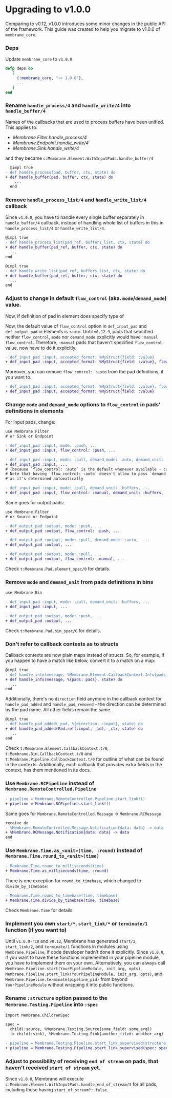 # Upgrading to v1.0.0

Comparing to v0.12, v1.0.0 introduces some minor changes in the public API of the framework. This guide was created to help you migrate to v1.0.0 of `membrane_core`.

### Deps 

Update `membrane_core` to `v1.0.0`
```elixir 
defp deps do
   [
     {:membrane_core, "~> 1.0.0"},
     ...
   ]
end
```

### Rename `handle_process/4` and `handle_write/4` into `handle_buffer/4`

Names of the callbacks that are used to process buffers have been unified. This applies to:
* _Membrane.Filter.handle_process/4_
* _Membrane.Endpoint.handle_write/4_
* _Membrane.Sink.handle_write/4_

and they became `c:Membrane.Element.WithInputPads.handle_buffer/4`

```diff
  @impl true
- def handle_process(pad, buffer, ctx, state) do
+ def handle_buffer(pad, buffer, ctx, state) do
    ...
  end
```

### Remove `handle_process_list/4` and `handle_write_list/4` callback

Since `v1.0.0`, you have to handle every single buffer separately in `handle_buffer/4` callback, instead of handling whole list of buffers in this in `handle_process_list/4` or `handle_write_list/4`.

```diff
@impl true
- def handle_process_list(pad_ref, buffers_list, ctx, state) do
+ def handle_buffer(pad_ref, buffer, ctx, state) do
  ...
end
```

```diff
@impl true
- def handle_write_list(pad_ref, buffers_list, ctx, state) do
+ def handle_buffer(pad_ref, buffer, ctx, state) do
  ...
end
```

### Adjust to change in default `flow_control` (aka. `mode`/`demand_mode`) value.

Now, if definition of pad in element does specify type of 

Now, the default value of `flow_control` option in `def_input_pad` and `def_output_pad` in Elements is `:auto`. Until `v0.12.9`, pads that sepcified neither `flow_control`, `mode` nor `demand_mode` explicitly would have `:manual` `flow_control`. Therefore, `:manual` pads that haven't specified `flow_control` value, now have to do it explicitly.

```diff
- def_input_pad :input, accepted_format: %MyStruct{field: :value}
+ def_input_pad :input, accepted_format: %MyStruct{field: :value}, flow_control: :manual
```

Moreover, you can remove `flow_control: :auto` from the pad definitions, if you want to.

```diff
- def_input_pad :input, accepted_format: %MyStruct{field: :value}, flow_control: :auto
+ def_input_pad :input, accepted_format: %MyStruct{field: :value}
```

### Change `mode` and `demand_mode` options to `flow_control` in pads' definitions in elements

For input pads, change:

```diff
use Membrane.Filter
# or Sink or Endpoint

- def_input_pad :input, mode: :push, ...
+ def_input_pad :input, flow_control: :push, ...

- def_input_pad :input, mode: :pull, demand_mode: :auto, demand_unit: :buffers, ...
+ def_input_pad :input, ...
# (because `flow_control: :auto` is the default whenever available - currently in Filters)
# Note that having `flow_control: :auto` doesn't allow to pass `demand_unit`,
# as it's determined automatically

- def_input_pad :input, mode: :pull, demand_unit: :buffers, ...
+ def_input_pad :input, flow_control: :manual, demand_unit: :buffers, ...
```

Same goes for output pads:

```diff
use Membrane.Filter
# or Source or Endpoint

- def_output_pad :output, mode: :push, ...
+ def_output_pad :output, flow_control: :push, ...

- def_output_pad :output, mode: :pull, demand_mode: :auto,  ...
+ def_output_pad :output, ...

- def_output_pad :output, mode: :pull, ...
+ def_output_pad :output, flow_control: :manual, ...
```

Check `t:Membrane.Pad.element_spec/0` for details.

### Remove `mode` and `demand_unit` from pads definitions in bins

```diff
use Membrane.Bin

- def_input_pad :input, mode: :pull, demand_unit: :buffers, ...
+ def_input_pad :input, ...

- def_output_pad :output, mode: :push, ...
+ def_output_pad :output, ...
```

Check `t:Membrane.Pad.bin_spec/0` for details.

### Don't refer to callback contexts as to structs

Callback contexts are now plain maps instead of structs. So, for example, if you happen to have a match like below, convert it to a match on a map:

```diff
@impl true
- def handle_info(message, %Membrane.Element.CallbackContext.Info{pads: pads}, state) do
+ def handle_info(message, %{pads: pads}, state) do
  ...
end
```

Additionally, there's no `direction` field anymore in the callback context for `handle_pad_added` and `handle_pad_removed` - the direction can be determined by the pad name. All other fields remain the same.

```diff
@impl true
- def handle_pad_added(_pad, %{direction: :input}, state) do
+ def handle_pad_added(Pad.ref(:input, _id), _ctx, state) do
  ...
end
```

Check `t:Membrane.Element.CallbackContext.t/0`, `t:Membrane.Bin.CallbackContext.t/0` and `t:Membrane.Pipeline.CallbackContext.t/0` for outline of what can be found in the contexts. Additionally, each callback that provides extra fields in the context, has them mentioned in its docs.

### Use `Membrane.RCPipeline` instead of `Membrane.RemoteControlled.Pipeline`

```diff
- pipeline = Membrane.RemoteControlled.Pipeline.start_link!()
+ pipeline = Membrane.RCPipeline.start_link!()
```

Same goes for `Membrane.RemoteControlled.Message` -> `Membrane.RCMessage`

```diff
receive do
- %Membrane.RemoteControlled.Message.Notification{data: data} -> data
+ %Membrane.RCMessage.Notification{data: data} -> data
end
```

### Use `Membrane.Time.as_<unit>(time, :round)` instead of `Membrane.Time.round_to_<unit>(time)`

```diff
- Membrane.Time.round_to_milliseconds(time)
+ Membrane.Time.as_milliseconds(time, :round)
```

There is one exception for `round_to_timebase`, which changed to `divide_by_timebase`:
```diff
- Membrane.Time.round_to_timebase(time, timebase)
+ Membrane.Time.divide_by_timebase(time, timebase)
```

Check `Membrane.Time` for details.

### Implement you own `start/*`, `start_link/*` or `terminate/1` function (if you want to)

Until `v1.0.0-rc0` and `v0.12`, Membrane has generated `start/2`, `start_link/2`, and `terminate/1` functions in modules using `Membrane.Pipeline`, if code developer hadn't done it explicitly. Since `v1.0.0`, if you want to have these functions implemented in your pipeline module, you have to implement them on your own. Alternatively, you can always call `Membrane.Pipeline.start(YourPipelineModule, init_arg, opts)`, `Membrane.Pipeline.start_link(YourPipelineModule, init_arg, opts)`, and `Membrane.Pipeline.terminate(pipeline_pid)` from beyond `YourPipelineModule` without wrapping it into public functions.

### Rename `:structure` option passed to the `Membrane.Testing.Pipeline` into `:spec`

```diff
import Membrane.ChildrenSpec

spec = 
  child(:source, %Membrane.Testing.Source{some_field: some_arg})
  |> child(:sink), %Membrane.Testing.Sink{another_filed: another_arg}

- pipeline = Membrane.Testing.Pipeline.start_link_supervised(structure: spec)
+ pipeline = Membrane.Testing.Pipeline.start_link_supervised(spec: spec)
```

### Adjust to possibility of receiving `end of stream` on pads, that haven't received `start of stream` yet. 

Since `v1.0.0`, Membrane will execute `c:Membrane.Element.WithInputPads.handle_end_of_stream/3` for all pads, including these having `start_of_stream?: false`.
